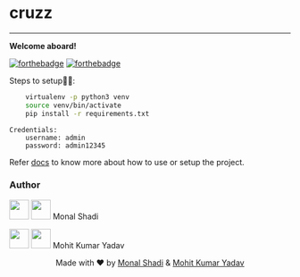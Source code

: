 ﻿# cruzz
---
**Welcome aboard!**

[![forthebadge](https://forthebadge.com/images/badges/built-with-love.svg)](https://forthebadge.com)
[![forthebadge](https://forthebadge.com/images/badges/made-with-python.svg)](https://forthebadge.com)


Steps to setup👨‍🔧:

```bash
    virtualenv -p python3 venv
    source venv/bin/activate
    pip install -r requirements.txt
```



```
Credentials:
    username: admin
    password: admin12345
```

Refer [docs](https://github.com/NJACKWinterOfCode/cruzz/tree/master/docs) to know more about how to use or setup the project.

### Author

[<img src="https://upload.wikimedia.org/wikipedia/commons/9/91/Octicons-mark-github.svg" width="35" padding="10">](https://github.com/Monal5031)
[<img src="https://image.flaticon.com/icons/svg/281/281769.svg" width="35" padding="10">](monalshadi16@gmail.com) Monal Shadi

[<img src="https://upload.wikimedia.org/wikipedia/commons/9/91/Octicons-mark-github.svg" width="35" padding="10">](https://github.com/mohitkyadav)
[<img src="https://image.flaticon.com/icons/svg/732/732223.svg" width="35" padding="10">](mohitkyadav@outlook.com) Mohit Kumar Yadav


<p align="center"> Made with ❤ by <a href="https://github.com/Monal5031">Monal Shadi</a> & <a href="https://github.com/mohitkyadav">Mohit Kumar Yadav</a></p>

